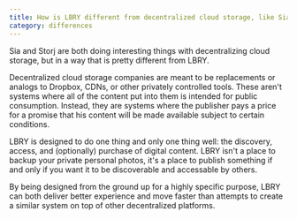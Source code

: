 ```yaml
---
title: How is LBRY different from decentralized cloud storage, like Sia or Storj?
category: differences
---
```


Sia and Storj are both doing interesting things with decentralizing cloud storage, but in a way that is pretty different from LBRY.

Decentralized cloud storage companies are meant to be replacements or analogs to Dropbox, CDNs, or other privately controlled tools. These aren't systems where all of the content put into them is intended for public consumption. Instead, they are systems where the publisher pays a price for a promise that his content will be made available subject to certain conditions. 

LBRY is designed to do one thing and only one thing well: the discovery, access, and (optionally) purchase of digital content. LBRY isn't a place to backup your private personal photos, it's a place to publish something if and only if you want it to be discoverable and accessable by others.

By being designed from the ground up for a highly specific purpose, LBRY can both deliver better experience and move faster than attempts to create a similar system on top of other decentralized platforms.
